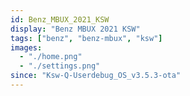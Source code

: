 ```yaml
---
id: Benz_MBUX_2021_KSW
display: "Benz MBUX 2021 KSW"
tags: ["benz", "benz-mbux", "ksw"]
images:
  - "./home.png"
  - "./settings.png"
since: "Ksw-Q-Userdebug_OS_v3.5.3-ota"
---
```

